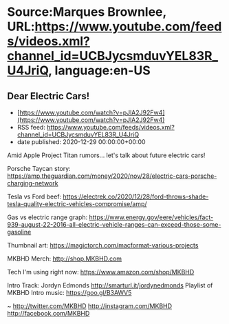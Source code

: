 # Source:Marques Brownlee, URL:https://www.youtube.com/feeds/videos.xml?channel_id=UCBJycsmduvYEL83R_U4JriQ, language:en-US

## Dear Electric Cars!
 - [https://www.youtube.com/watch?v=pJlA2J92Fw4](https://www.youtube.com/watch?v=pJlA2J92Fw4)
 - RSS feed: https://www.youtube.com/feeds/videos.xml?channel_id=UCBJycsmduvYEL83R_U4JriQ
 - date published: 2020-12-29 00:00:00+00:00

Amid Apple Project Titan rumors... let's talk about future electric cars!

Porsche Taycan story: https://amp.theguardian.com/money/2020/nov/28/electric-cars-porsche-charging-network

Tesla vs Ford beef: https://electrek.co/2020/12/28/ford-throws-shade-tesla-quality-electric-vehicles-compromise/amp/

Gas vs electric range graph: https://www.energy.gov/eere/vehicles/fact-939-august-22-2016-all-electric-vehicle-ranges-can-exceed-those-some-gasoline

Thumbnail art: https://magictorch.com/macformat-various-projects

MKBHD Merch: http://shop.MKBHD.com

Tech I'm using right now: https://www.amazon.com/shop/MKBHD

Intro Track: Jordyn Edmonds http://smarturl.it/jordynedmonds 
Playlist of MKBHD Intro music: https://goo.gl/B3AWV5

~
http://twitter.com/MKBHD
http://instagram.com/MKBHD
http://facebook.com/MKBHD

